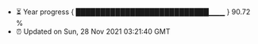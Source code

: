 - ⏳ Year progress { ███████████████████████████▁▁▁ } 90.72 %
- ⏰ Updated on Sun, 28 Nov 2021 03:21:40 GMT

